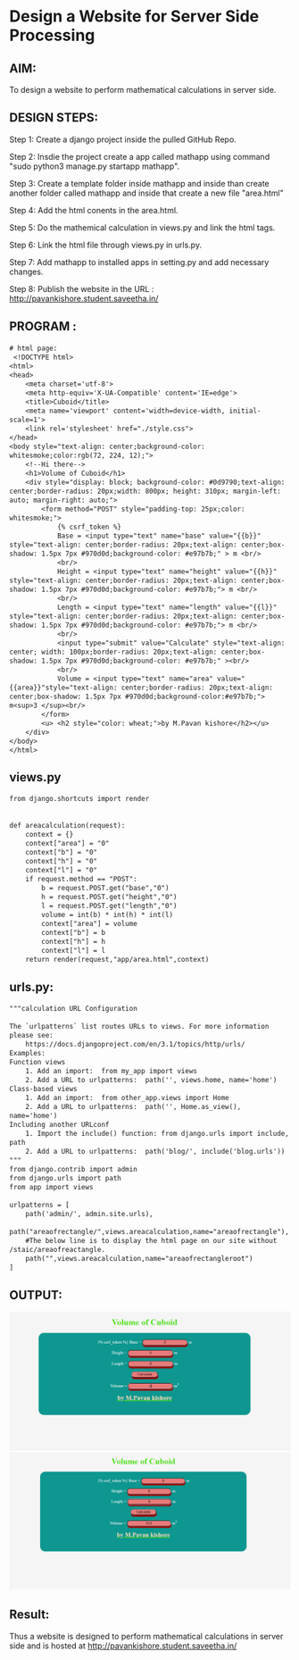 # Design a Website for Server Side Processing

## AIM:
To design a website to perform mathematical calculations in server side.

## DESIGN STEPS:
Step 1:
Create a django project inside the pulled GitHub Repo.

Step 2:
Insdie the project create a app called mathapp using command "sudo python3 manage.py startapp mathapp".

Step 3:
Create a template folder inside mathapp and inside than create another folder called mathapp and inside that create a new file "area.html"

Step 4:
Add the html conents in the area.html.

Step 5:
Do the mathemical calculation in views.py and link the html tags.

Step 6:
Link the html file through views.py in urls.py.

Step 7:
Add mathapp to installed apps in setting.py and add necessary changes.

Step 8:
Publish the website in the URL : http://pavankishore.student.saveetha.in/

## PROGRAM :
```
# html page:
 <!DOCTYPE html>
<html>
<head>
    <meta charset='utf-8'>
    <meta http-equiv='X-UA-Compatible' content='IE=edge'>
    <title>Cuboid</title>
    <meta name='viewport' content='width=device-width, initial-scale=1'>
    <link rel='stylesheet' href="./style.css">
</head>
<body style="text-align: center;background-color: whitesmoke;color:rgb(72, 224, 12);">
    <!--Hi there-->
    <h1>Volume of Cuboid</h1>
    <div style="display: block; background-color: #0d9790;text-align: center;border-radius: 20px;width: 800px; height: 310px; margin-left: auto; margin-right: auto;">
        <form method="POST" style="padding-top: 25px;color: whitesmoke;">
            {% csrf_token %}
            Base = <input type="text" name="base" value="{{b}}" style="text-align: center;border-radius: 20px;text-align: center;box-shadow: 1.5px 7px #970d0d;background-color: #e97b7b;" > m <br/>
            <br/>
            Height = <input type="text" name="height" value="{{h}}" style="text-align: center;border-radius: 20px;text-align: center;box-shadow: 1.5px 7px #970d0d;background-color: #e97b7b;"> m <br/>
            <br/>
            Length = <input type="text" name="length" value="{{l}}" style="text-align: center;border-radius: 20px;text-align: center;box-shadow: 1.5px 7px #970d0d;background-color: #e97b7b;"> m <br/>
            <br/>
            <input type="submit" value="Calculate" style="text-align: center; width: 100px;border-radius: 20px;text-align: center;box-shadow: 1.5px 7px #970d0d;background-color: #e97b7b;" ><br/>
            <br/>
            Volume = <input type="text" name="area" value="{{area}}"style="text-align: center;border-radius: 20px;text-align: center;box-shadow: 1.5px 7px #970d0d;background-color:#e97b7b;"> m<sup>3 </sup><br/>
        </form>
        <u> <h2 style="color: wheat;">by M.Pavan kishore</h2></u>
    </div>
</body>
</html> 
```

 ## views.py
```
from django.shortcuts import render


def areacalculation(request):
    context = {}
    context["area"] = "0"
    context["b"] = "0"
    context["h"] = "0"
    context["l"] = "0"
    if request.method == "POST":
        b = request.POST.get("base","0")
        h = request.POST.get("height","0")
        l = request.POST.get("length","0")
        volume = int(b) * int(h) * int(l)
        context["area"] = volume
        context["b"] = b
        context["h"] = h
        context["l"] = l
    return render(request,"app/area.html",context)
   ```
## urls.py:
```
"""calculation URL Configuration

The `urlpatterns` list routes URLs to views. For more information please see:
    https://docs.djangoproject.com/en/3.1/topics/http/urls/
Examples:
Function views
    1. Add an import:  from my_app import views
    2. Add a URL to urlpatterns:  path('', views.home, name='home')
Class-based views
    1. Add an import:  from other_app.views import Home
    2. Add a URL to urlpatterns:  path('', Home.as_view(), name='home')
Including another URLconf
    1. Import the include() function: from django.urls import include, path
    2. Add a URL to urlpatterns:  path('blog/', include('blog.urls'))
"""
from django.contrib import admin
from django.urls import path
from app import views

urlpatterns = [
    path('admin/', admin.site.urls),
    path("areaofrectangle/",views.areacalculation,name="areaofrectangle"),
    #The below line is to display the html page on our site without /staic/areaofreactangle.
    path("",views.areacalculation,name="areaofrectangleroot")
]
```

## OUTPUT:
![](beforecal.png)
![](afcal.png)

## Result:
Thus a website is designed to perform mathematical calculations in server side and is hosted at http://pavankishore.student.saveetha.in/
